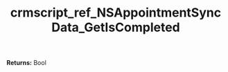 ﻿---
title: crmscript_ref_NSAppointmentSyncData_GetIsCompleted
description: Bool NSAppointmentSyncData.GetIsCompleted()
intellisense: NSAppointmentSyncData.GetIsCompleted
keywords: NSAppointmentSyncData, GetIsCompleted
so.topic: reference
---



**Returns:** Bool


